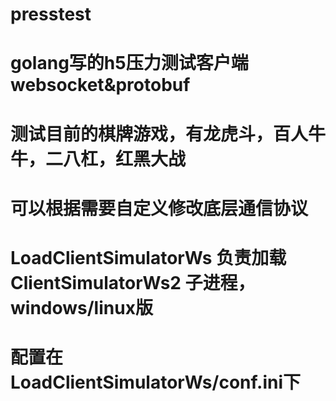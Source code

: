 # presstest

# golang写的h5压力测试客户端 websocket&protobuf
# 测试目前的棋牌游戏，有龙虎斗，百人牛牛，二八杠，红黑大战
# 可以根据需要自定义修改底层通信协议
# LoadClientSimulatorWs 负责加载 ClientSimulatorWs2 子进程，windows/linux版
# 配置在LoadClientSimulatorWs/conf.ini下